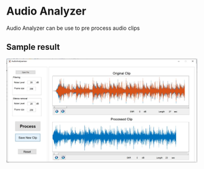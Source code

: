 # Audio Analyzer
Audio Analyzer can be use to pre process audio clips

## Sample result
![alt text](https://github.com/sanjayatb/audio-analyzer/blob/master/audio-analyzer-result.JPG)
